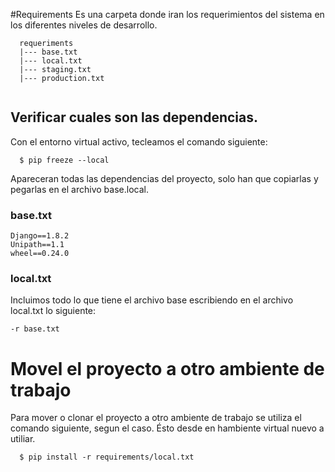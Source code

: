 #Requirements
Es una carpeta donde iran los requerimientos del sistema en los diferentes niveles de desarrollo.

```
  requeriments
  |--- base.txt
  |--- local.txt
  |--- staging.txt
  |--- production.txt
  
```

## Verificar cuales son las dependencias.
Con el entorno virtual activo, tecleamos el comando siguiente:
```
  $ pip freeze --local
```
Apareceran todas las dependencias del proyecto, solo han que copiarlas y pegarlas en el archivo base.local.

### base.txt
```
Django==1.8.2
Unipath==1.1
wheel==0.24.0

```
### local.txt
Incluimos todo lo que tiene el archivo base escribiendo en el archivo local.txt lo siguiente:
```
-r base.txt
```

# Movel el proyecto a otro ambiente de trabajo
Para mover o clonar el proyecto a otro ambiente de trabajo se utiliza el comando siguiente, segun el caso. Ésto desde en hambiente virtual nuevo a utiliar.
```
  $ pip install -r requirements/local.txt
```
